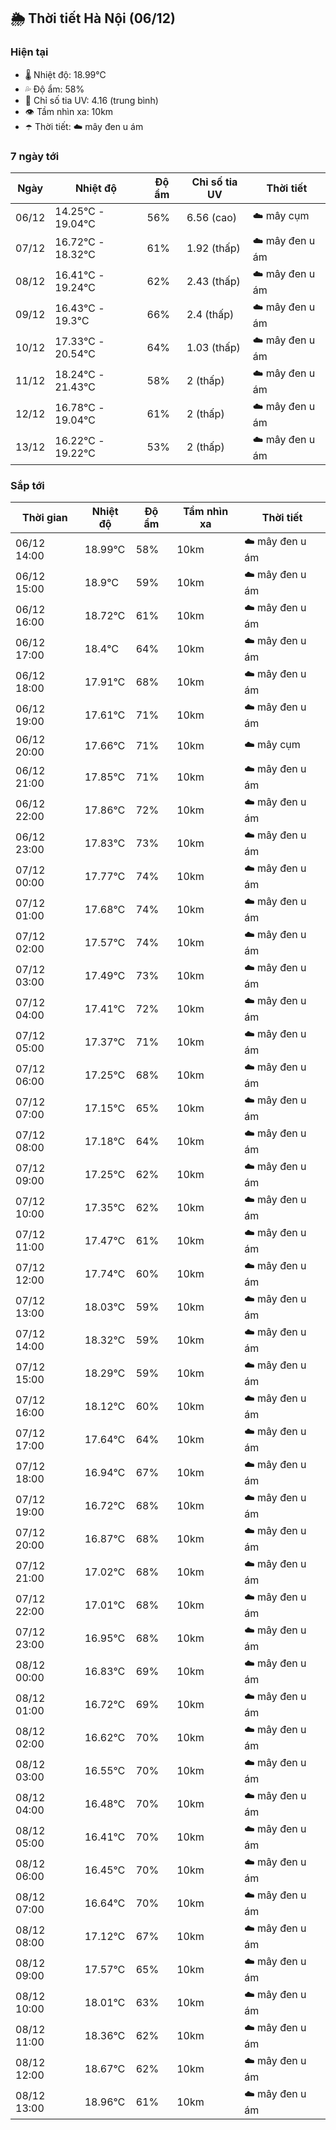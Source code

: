 ## 🌦️ Thời tiết Hà Nội (06/12)

### Hiện tại

- 🌡️ Nhiệt độ: 18.99℃
- 💦 Độ ẩm: 58%
- 🌟 Chỉ số tia UV: 4.16 (trung bình)
- 👁️ Tầm nhìn xa: 10km
- ☂️ Thời tiết: ☁️ mây đen u ám

### 7 ngày tới

| Ngày | Nhiệt độ | Độ ẩm | Chỉ số tia UV | Thời tiết |
| --- | --- | --- | --- | --- |
| 06/12 | 14.25℃ - 19.04℃ | 56% | 6.56 (cao) | ☁️ mây cụm |
| 07/12 | 16.72℃ - 18.32℃ | 61% | 1.92 (thấp) | ☁️ mây đen u ám |
| 08/12 | 16.41℃ - 19.24℃ | 62% | 2.43 (thấp) | ☁️ mây đen u ám |
| 09/12 | 16.43℃ - 19.3℃ | 66% | 2.4 (thấp) | ☁️ mây đen u ám |
| 10/12 | 17.33℃ - 20.54℃ | 64% | 1.03 (thấp) | ☁️ mây đen u ám |
| 11/12 | 18.24℃ - 21.43℃ | 58% | 2 (thấp) | ☁️ mây đen u ám |
| 12/12 | 16.78℃ - 19.04℃ | 61% | 2 (thấp) | ☁️ mây đen u ám |
| 13/12 | 16.22℃ - 19.22℃ | 53% | 2 (thấp) | ☁️ mây đen u ám |

### Sắp tới

| Thời gian | Nhiệt độ | Độ ẩm | Tầm nhìn xa | Thời tiết |
| --- | --- | --- | --- | --- |
| 06/12 14:00 | 18.99℃ | 58% | 10km | ☁️ mây đen u ám |
| 06/12 15:00 | 18.9℃ | 59% | 10km | ☁️ mây đen u ám |
| 06/12 16:00 | 18.72℃ | 61% | 10km | ☁️ mây đen u ám |
| 06/12 17:00 | 18.4℃ | 64% | 10km | ☁️ mây đen u ám |
| 06/12 18:00 | 17.91℃ | 68% | 10km | ☁️ mây đen u ám |
| 06/12 19:00 | 17.61℃ | 71% | 10km | ☁️ mây đen u ám |
| 06/12 20:00 | 17.66℃ | 71% | 10km | ☁️ mây cụm |
| 06/12 21:00 | 17.85℃ | 71% | 10km | ☁️ mây đen u ám |
| 06/12 22:00 | 17.86℃ | 72% | 10km | ☁️ mây đen u ám |
| 06/12 23:00 | 17.83℃ | 73% | 10km | ☁️ mây đen u ám |
| 07/12 00:00 | 17.77℃ | 74% | 10km | ☁️ mây đen u ám |
| 07/12 01:00 | 17.68℃ | 74% | 10km | ☁️ mây đen u ám |
| 07/12 02:00 | 17.57℃ | 74% | 10km | ☁️ mây đen u ám |
| 07/12 03:00 | 17.49℃ | 73% | 10km | ☁️ mây đen u ám |
| 07/12 04:00 | 17.41℃ | 72% | 10km | ☁️ mây đen u ám |
| 07/12 05:00 | 17.37℃ | 71% | 10km | ☁️ mây đen u ám |
| 07/12 06:00 | 17.25℃ | 68% | 10km | ☁️ mây đen u ám |
| 07/12 07:00 | 17.15℃ | 65% | 10km | ☁️ mây đen u ám |
| 07/12 08:00 | 17.18℃ | 64% | 10km | ☁️ mây đen u ám |
| 07/12 09:00 | 17.25℃ | 62% | 10km | ☁️ mây đen u ám |
| 07/12 10:00 | 17.35℃ | 62% | 10km | ☁️ mây đen u ám |
| 07/12 11:00 | 17.47℃ | 61% | 10km | ☁️ mây đen u ám |
| 07/12 12:00 | 17.74℃ | 60% | 10km | ☁️ mây đen u ám |
| 07/12 13:00 | 18.03℃ | 59% | 10km | ☁️ mây đen u ám |
| 07/12 14:00 | 18.32℃ | 59% | 10km | ☁️ mây đen u ám |
| 07/12 15:00 | 18.29℃ | 59% | 10km | ☁️ mây đen u ám |
| 07/12 16:00 | 18.12℃ | 60% | 10km | ☁️ mây đen u ám |
| 07/12 17:00 | 17.64℃ | 64% | 10km | ☁️ mây đen u ám |
| 07/12 18:00 | 16.94℃ | 67% | 10km | ☁️ mây đen u ám |
| 07/12 19:00 | 16.72℃ | 68% | 10km | ☁️ mây đen u ám |
| 07/12 20:00 | 16.87℃ | 68% | 10km | ☁️ mây đen u ám |
| 07/12 21:00 | 17.02℃ | 68% | 10km | ☁️ mây đen u ám |
| 07/12 22:00 | 17.01℃ | 68% | 10km | ☁️ mây đen u ám |
| 07/12 23:00 | 16.95℃ | 68% | 10km | ☁️ mây đen u ám |
| 08/12 00:00 | 16.83℃ | 69% | 10km | ☁️ mây đen u ám |
| 08/12 01:00 | 16.72℃ | 69% | 10km | ☁️ mây đen u ám |
| 08/12 02:00 | 16.62℃ | 70% | 10km | ☁️ mây đen u ám |
| 08/12 03:00 | 16.55℃ | 70% | 10km | ☁️ mây đen u ám |
| 08/12 04:00 | 16.48℃ | 70% | 10km | ☁️ mây đen u ám |
| 08/12 05:00 | 16.41℃ | 70% | 10km | ☁️ mây đen u ám |
| 08/12 06:00 | 16.45℃ | 70% | 10km | ☁️ mây đen u ám |
| 08/12 07:00 | 16.64℃ | 70% | 10km | ☁️ mây đen u ám |
| 08/12 08:00 | 17.12℃ | 67% | 10km | ☁️ mây đen u ám |
| 08/12 09:00 | 17.57℃ | 65% | 10km | ☁️ mây đen u ám |
| 08/12 10:00 | 18.01℃ | 63% | 10km | ☁️ mây đen u ám |
| 08/12 11:00 | 18.36℃ | 62% | 10km | ☁️ mây đen u ám |
| 08/12 12:00 | 18.67℃ | 62% | 10km | ☁️ mây đen u ám |
| 08/12 13:00 | 18.96℃ | 61% | 10km | ☁️ mây đen u ám |
